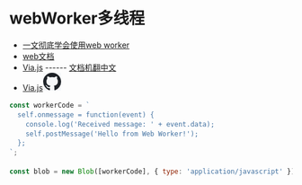 # webWorker多线程

- [一文彻底学会使用web worker](https://juejin.cn/post/7139718200177983524)
- [web文档](https://developer.mozilla.org/en-US/docs/Web/API/Web_Workers_API/Functions_and_classes_available_to_workers)
- [Via.js](https://ashleyscirra.github.io/via.js/) ------ [文档机翻中文](./doc/via-zhCN.html)
- [Via.js![icon-github.png](img/icon-github.png)](https://github.com/AshleyScirra/via.js/blob/master/README.md)

```js
const workerCode = `
  self.onmessage = function(event) {
    console.log('Received message: ' + event.data);
    self.postMessage('Hello from Web Worker!');
  };
`;

const blob = new Blob([workerCode], { type: 'application/javascript' });
```